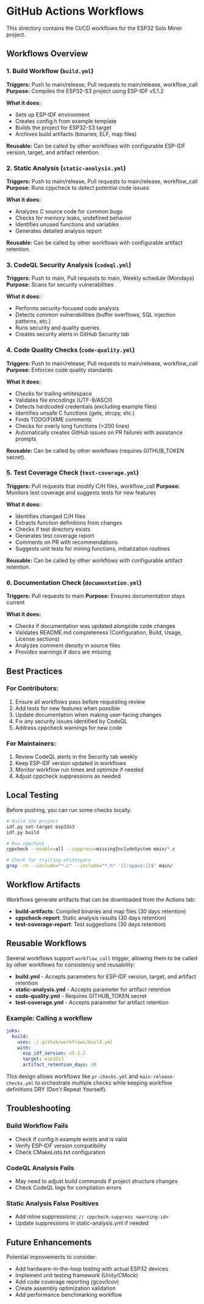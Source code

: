 # GitHub Actions Workflows

This directory contains the CI/CD workflows for the ESP32 Solo Miner project.

## Workflows Overview

### 1. Build Workflow (`build.yml`)
**Triggers:** Push to main/release, Pull requests to main/release, workflow_call
**Purpose:** Compiles the ESP32-S3 project using ESP-IDF v5.1.2

**What it does:**
- Sets up ESP-IDF environment
- Creates config.h from example template
- Builds the project for ESP32-S3 target
- Archives build artifacts (binaries, ELF, map files)

**Reusable:** Can be called by other workflows with configurable ESP-IDF version, target, and artifact retention.

### 2. Static Analysis (`static-analysis.yml`)
**Triggers:** Push to main/release, Pull requests to main/release, workflow_call
**Purpose:** Runs cppcheck to detect potential code issues

**What it does:**
- Analyzes C source code for common bugs
- Checks for memory leaks, undefined behavior
- Identifies unused functions and variables
- Generates detailed analysis report

**Reusable:** Can be called by other workflows with configurable artifact retention.

### 3. CodeQL Security Analysis (`codeql.yml`)
**Triggers:** Push to main, Pull requests to main, Weekly schedule (Mondays)
**Purpose:** Scans for security vulnerabilities

**What it does:**
- Performs security-focused code analysis
- Detects common vulnerabilities (buffer overflows, SQL injection patterns, etc.)
- Runs security and quality queries
- Creates security alerts in GitHub Security tab

### 4. Code Quality Checks (`code-quality.yml`)
**Triggers:** Push to main/release, Pull requests to main/release, workflow_call
**Purpose:** Enforces code quality standards

**What it does:**
- Checks for trailing whitespace
- Validates file encodings (UTF-8/ASCII)
- Detects hardcoded credentials (excluding example files)
- Identifies unsafe C functions (gets, strcpy, etc.)
- Finds TODO/FIXME comments
- Checks for overly long functions (>200 lines)
- Automatically creates GitHub issues on PR failures with assistance prompts

**Reusable:** Can be called by other workflows (requires GITHUB_TOKEN secret).

### 5. Test Coverage Check (`test-coverage.yml`)
**Triggers:** Pull requests that modify C/H files, workflow_call
**Purpose:** Monitors test coverage and suggests tests for new features

**What it does:**
- Identifies changed C/H files
- Extracts function definitions from changes
- Checks if test directory exists
- Generates test coverage report
- Comments on PR with recommendations
- Suggests unit tests for mining functions, initialization routines

**Reusable:** Can be called by other workflows with configurable artifact retention.

### 6. Documentation Check (`documentation.yml`)
**Triggers:** Pull requests to main
**Purpose:** Ensures documentation stays current

**What it does:**
- Checks if documentation was updated alongside code changes
- Validates README.md completeness (Configuration, Build, Usage, License sections)
- Analyzes comment density in source files
- Provides warnings if docs are missing

## Best Practices

### For Contributors:
1. Ensure all workflows pass before requesting review
2. Add tests for new features when possible
3. Update documentation when making user-facing changes
4. Fix any security issues identified by CodeQL
5. Address cppcheck warnings for new code

### For Maintainers:
1. Review CodeQL alerts in the Security tab weekly
2. Keep ESP-IDF version updated in workflows
3. Monitor workflow run times and optimize if needed
4. Adjust cppcheck suppressions as needed

## Local Testing

Before pushing, you can run some checks locally:

```bash
# Build the project
idf.py set-target esp32s3
idf.py build

# Run cppcheck
cppcheck --enable=all --suppress=missingIncludeSystem main/*.c

# Check for trailing whitespace
grep -rn --include="*.c" --include="*.h" '[[:space:]]$' main/
```

## Workflow Artifacts

Workflows generate artifacts that can be downloaded from the Actions tab:
- **build-artifacts**: Compiled binaries and map files (30 days retention)
- **cppcheck-report**: Static analysis results (30 days retention)
- **test-coverage-report**: Test suggestions (30 days retention)

## Reusable Workflows

Several workflows support `workflow_call` trigger, allowing them to be called by other workflows for consistency and reusability:

- **build.yml** - Accepts parameters for ESP-IDF version, target, and artifact retention
- **static-analysis.yml** - Accepts parameter for artifact retention
- **code-quality.yml** - Requires GITHUB_TOKEN secret
- **test-coverage.yml** - Accepts parameter for artifact retention

### Example: Calling a workflow

```yaml
jobs:
  build:
    uses: ./.github/workflows/build.yml
    with:
      esp_idf_version: v5.1.2
      target: esp32s3
      artifact_retention_days: 30
```

This design allows workflows like `pr-checks.yml` and `main-release-checks.yml` to orchestrate multiple checks while keeping workflow definitions DRY (Don't Repeat Yourself).

## Troubleshooting

### Build Workflow Fails
- Check if config.h.example exists and is valid
- Verify ESP-IDF version compatibility
- Check CMakeLists.txt configuration

### CodeQL Analysis Fails
- May need to adjust build commands if project structure changes
- Check CodeQL logs for compilation errors

### Static Analysis False Positives
- Add inline suppressions: `// cppcheck-suppress <warning-id>`
- Update suppressions in static-analysis.yml if needed

## Future Enhancements

Potential improvements to consider:
- Add hardware-in-the-loop testing with actual ESP32 devices
- Implement unit testing framework (Unity/CMock)
- Add code coverage reporting (gcov/lcov)
- Create assembly optimization validation
- Add performance benchmarking workflow
